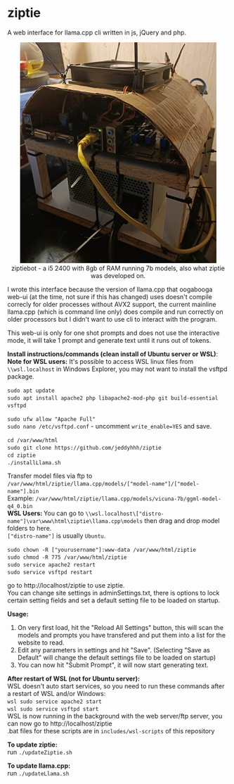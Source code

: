 # ziptie
A web interface for llama.cpp cli written in js, jQuery and php.

<p align="center">
  <img src="https://github.com/jeddyhhh/ziptie/blob/main/includes/images/ziptie.jpg">
  <br>
  ziptiebot - a i5 2400 with 8gb of RAM running 7b models, also what ziptie was developed on.
</p>

I wrote this interface because the version of llama.cpp that oogabooga web-ui (at the time, not sure if this has changed) uses doesn't compile correcly for older processes without AVX2 support, the current mainline llama.cpp (which is command line only) does compile and run correctly on older processors but I didn't want to use cli to interact with the program.

This web-ui is only for one shot prompts and does not use the interactive mode, it will take 1 prompt and generate text until it runs out of tokens.

<b>Install instructions/commands (clean install of Ubuntu server or WSL)</b>:<br>
<b>Note for WSL users:</b> It's possible to access WSL linux files from `\\wsl.localhost` in Windows Explorer, you may not want to install the vsftpd package.<br>

`sudo apt update`<br>
`sudo apt install apache2 php libapache2-mod-php git build-essential vsftpd`<br>

`sudo ufw allow "Apache Full"`<br>
`sudo nano /etc/vsftpd.conf` - uncomment `write_enable=YES` and save.<br>

`cd /var/www/html`<br>
`sudo git clone https://github.com/jeddyhhh/ziptie`<br>
`cd ziptie`<br>
`./installLlama.sh`<br>

Transfer model files via ftp to `/var/www/html/ziptie/llama.cpp/models/["model-name"]/["model-name"].bin`<br>
Example: `/var/www/html/ziptie/llama.cpp/models/vicuna-7b/ggml-model-q4_0.bin`<br>
<b>WSL Users: </b>You can go to `\\wsl.localhost\["distro-name"]\var\www\html\ziptie\llama.cpp\models` then drag and drop model folders to here.<br>
`["distro-name"]` is usually `Ubuntu`.<br>

`sudo chown -R ["yourusername"]:www-data /var/www/html/ziptie`<br>
`sudo chmod -R 775 /var/www/html/ziptie`<br>
`sudo service apache2 restart`<br>
`sudo service vsftpd restart`<br>

go to http://localhost/ziptie to use ziptie.<br>
You can change site settings in adminSettings.txt, there is options to lock certain setting fields and set a default setting file to be loaded on startup.<br>

<b>Usage:</b><br>
1. On very first load, hit the "Reload All Settings" button, this will scan the models and prompts you have transfered and put them into a list for the website to read.<br>
2. Edit any parameters in settings and hit "Save". (Selecting "Save as Default" will change the default settings file to be loaded on startup)<br>
3. You can now hit "Submit Prompt", it will now start generating text.<br>

<b>After restart of WSL (not for Ubuntu server):</b><br>
WSL doesn't auto start services, so you need to run these commands after a restart of WSL and/or Windows:<br>
`wsl sudo service apache2 start`<br>
`wsl sudo service vsftpd start`<br>
WSL is now running in the background with the web server/ftp server, you can now go to http://localhost/ziptie<br>
.bat files for these scripts are in `includes/wsl-scripts` of this repository<br>

<b>To update ziptie:</b><br>
run `./updateZiptie.sh`

<b>To update llama.cpp:</b><br>
run `./updateLlama.sh`





